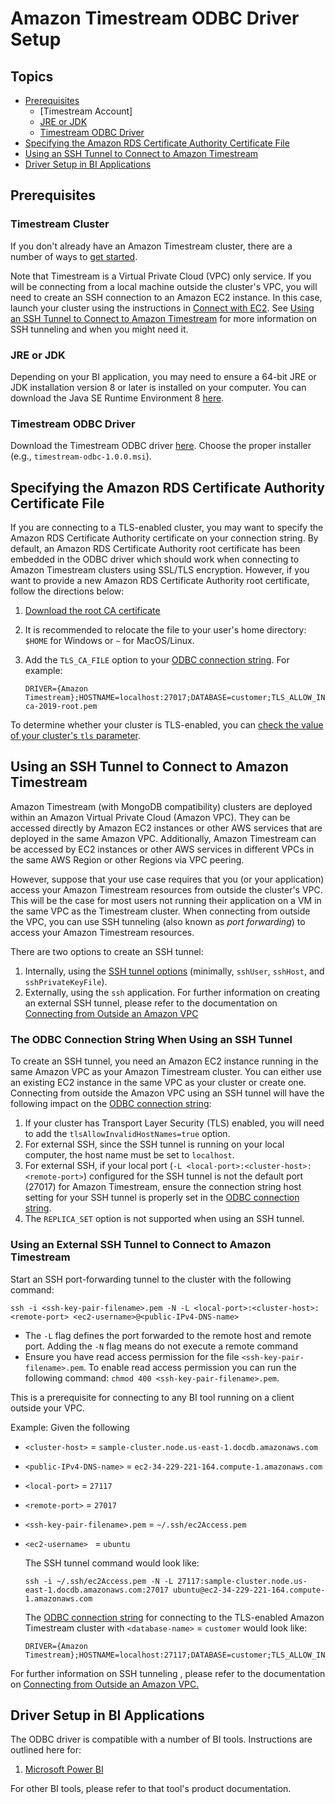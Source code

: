 # Amazon Timestream ODBC Driver Setup

## Topics
- [Prerequisites](#prerequisites)  
    - [Timestream Account]
    - [JRE or JDK](#jre-or-jdk) 
    - [Timestream ODBC Driver](#timestream-odbc-driver)
- [Specifying the Amazon RDS Certificate Authority Certificate File](#specifying-the-amazon-rds-certificate-authority-certificate-file) 
- [Using an SSH Tunnel to Connect to Amazon Timestream](#using-an-ssh-tunnel-to-connect-to-amazon-timestream)
- [Driver Setup in BI Applications](#driver-setup-in-bi-applications)
    
## Prerequisites

### Timestream Cluster
If you don't already have an Amazon Timestream cluster, there are a number of ways to 
[get started](https://docs.aws.amazon.com/timestream/latest/developerguide/get-started-guide.html). 

Note that Timestream is a Virtual Private Cloud (VPC) only service. 
If you will be connecting from a local machine outside the cluster's VPC, you will need to 
create an SSH connection to an Amazon EC2 instance. In this case, launch your cluster using the instructions in 
[Connect with EC2](https://docs.aws.amazon.com/timestream/latest/developerguide/connect-ec2.html). 
See [Using an SSH Tunnel to Connect to Amazon Timestream](#using-an-ssh-tunnel-to-connect-to-amazon-timestream) 
for more information on SSH tunneling and when you might need it.

### JRE or JDK
Depending on your BI application, you may need to ensure a 64-bit JRE or JDK installation version 8 
or later is installed on your computer. You can download the Java SE Runtime Environment 8 
[here](https://www.oracle.com/ca-en/java/technologies/javase-jre8-downloads.html).  

### Timestream ODBC Driver
Download the Timestream ODBC driver [here](https://github.com/aws/amazon-timestream-odbc-driver/releases). Choose the proper installer
(e.g., `timestream-odbc-1.0.0.msi`).

## Specifying the Amazon RDS Certificate Authority Certificate File
If you are connecting to a TLS-enabled cluster, you may want to specify the Amazon RDS Certificate Authority certificate 
on your connection string. By default, an Amazon RDS Certificate Authority root certificate has been embedded in the 
ODBC driver which should work when connecting to Amazon Timestream clusters using SSL/TLS encryption. However, 
if you want to provide a new Amazon RDS Certificate Authority root certificate, follow the directions below:
1. [Download the root CA certificate](https://s3.amazonaws.com/rds-downloads/rds-ca-2019-root.pem)
2. It is recommended to relocate the file to your user's home directory: `$HOME` for Windows or `~` for MacOS/Linux.
3. Add the `TLS_CA_FILE` option to your [ODBC connection string](connection-string.md). For example: 
   
    ~~~
    DRIVER={Amazon Timestream};HOSTNAME=localhost:27017;DATABASE=customer;TLS_ALLOW_INVALID_HOSTNAMES=true;TLS_CA_FILE=rds-ca-2019-root.pem
    ~~~

To determine whether your cluster is TLS-enabled, you can 
[check the value of your cluster's `tls` parameter](https://docs.aws.amazon.com/timestream/latest/developerguide/connect_programmatically.html#connect_programmatically-determine_tls_value).

## Using an SSH Tunnel to Connect to Amazon Timestream
Amazon Timestream (with MongoDB compatibility) clusters are deployed within an Amazon Virtual Private Cloud (Amazon VPC). 
They can be accessed directly by Amazon EC2 instances or other AWS services that are deployed in the same Amazon VPC. 
Additionally, Amazon Timestream can be accessed by EC2 instances 
or other AWS services in different VPCs in the same AWS Region or other Regions via VPC peering.

However, suppose that your use case requires that you (or your application) access your Amazon Timestream resources 
from outside the cluster's VPC. This will be the case for most users not running their application 
on a VM in the same VPC as the Timestream cluster. When connecting from outside the VPC, 
you can use SSH tunneling (also known as  _port forwarding_) to access your Amazon Timestream resources.

There are two options to create an SSH tunnel:
1. Internally, using the [SSH tunnel options](connection-string.md) (minimally, `sshUser`, `sshHost`, and 
`sshPrivateKeyFile`).
2. Externally, using the `ssh` application. For further information on creating an external SSH tunnel, please refer to
the documentation on [Connecting from Outside an Amazon VPC](https://docs.aws.amazon.com/timestream/latest/developerguide/connect-from-outside-a-vpc.html)

### The ODBC Connection String When Using an SSH Tunnel
To create an SSH tunnel, you need an Amazon EC2 instance running in the same Amazon VPC as your Amazon Timestream 
cluster. You can either use an existing EC2 instance in the same VPC as your cluster or create one. Connecting from 
outside the Amazon VPC using an SSH tunnel will have the following impact on the [ODBC connection string](connection-string.md):
1. If your cluster has Transport Layer Security (TLS) enabled, you will need to add the `tlsAllowInvalidHostNames=true` 
option.
2. For external SSH, since the SSH tunnel is running on your local computer, the host name must be set to `localhost`.
3. For external SSH, if your local port (`-L <local-port>:<cluster-host>:<remote-port>`) configured for the SSH tunnel is not the default
port (27017) for Amazon Timestream, ensure the connection string host setting for your SSH tunnel is properly set in the
[ODBC connection string](connection-string.md).
4. The `REPLICA_SET` option is not supported when using an SSH tunnel.

### Using an External SSH Tunnel to Connect to Amazon Timestream
Start an SSH port-forwarding tunnel to the cluster with the following command:

~~~
ssh -i <ssh-key-pair-filename>.pem -N -L <local-port>:<cluster-host>:<remote-port> <ec2-username>@<public-IPv4-DNS-name>
~~~

- The `-L` flag defines the port forwarded to the remote host and remote port. Adding the `-N` flag means do not 
          execute a remote command
- Ensure you have read access permission for the file `<ssh-key-pair-filename>.pem`. To enable read access permission you 
can run the following command: `chmod 400 <ssh-key-pair-filename>.pem`.

This is a prerequisite for connecting to any BI tool running on a client outside your VPC.

Example: Given the following
- `<cluster-host>` = `sample-cluster.node.us-east-1.docdb.amazonaws.com`
- `<public-IPv4-DNS-name>` = `ec2-34-229-221-164.compute-1.amazonaws.com`
- `<local-port>` = `27117`
- `<remote-port>` = `27017`
- `<ssh-key-pair-filename>.pem` = `~/.ssh/ec2Access.pem`
- `<ec2-username> ` = `ubuntu`

    The SSH tunnel command would look like:

    ~~~
    ssh -i ~/.ssh/ec2Access.pem -N -L 27117:sample-cluster.node.us-east-1.docdb.amazonaws.com:27017 ubuntu@ec2-34-229-221-164.compute-1.amazonaws.com
    ~~~

    The [ODBC connection string](connection-string.md) for connecting to the TLS-enabled Amazon Timestream cluster with 
    `<database-name>` = `customer` would look like:

    ~~~
   DRIVER={Amazon Timestream};HOSTNAME=localhost:27117;DATABASE=customer;TLS_ALLOW_INVALID_HOSTNAMES=true
    ~~~

For further information on SSH tunneling , please refer to the documentation on
[Connecting from Outside an Amazon VPC.](https://docs.aws.amazon.com/timestream/latest/developerguide/connect-from-outside-a-vpc.html)

## Driver Setup in BI Applications
The ODBC driver is compatible with a number of BI tools. Instructions are outlined here for:
1. [Microsoft Power BI](microsoft-power-bi.md)

For other BI tools, please refer to that tool's product documentation.
